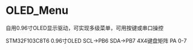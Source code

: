 # OLED_Menu
自用0.96寸OLED显示驱动，可实现多级菜单，可用按键或串口操控

STM32F103C8T6
0.96寸OLED
  SCL->PB6
  SDA->PB7
4X4键盘矩阵
  PA 0-7
